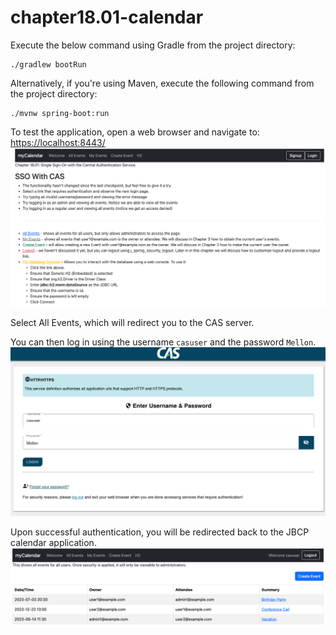 # chapter18.01-calendar #

Execute the below command using Gradle from the project directory:

```shell
./gradlew bootRun
```

Alternatively, if you're using Maven, execute the following command from the project directory:

```shell
./mvnw spring-boot:run
```

To test the application, open a web browser and navigate to:
[https://localhost:8443/](https://localhost:8443/)
![img.png](docs/img.png)

Select All Events, which will redirect you to the CAS server. 

You can then log in using the username `casuser` and the password `Mellon`.
![img.png](docs/img_1.png)

Upon successful authentication, you will be redirected back to the JBCP calendar application.
![img.png](docs/img_2.png)




